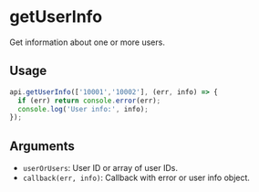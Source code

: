 # getUserInfo

Get information about one or more users.

## Usage
```js
api.getUserInfo(['10001','10002'], (err, info) => {
  if (err) return console.error(err);
  console.log('User info:', info);
});
```

## Arguments
- `userOrUsers`: User ID or array of user IDs.
- `callback(err, info)`: Callback with error or user info object.

